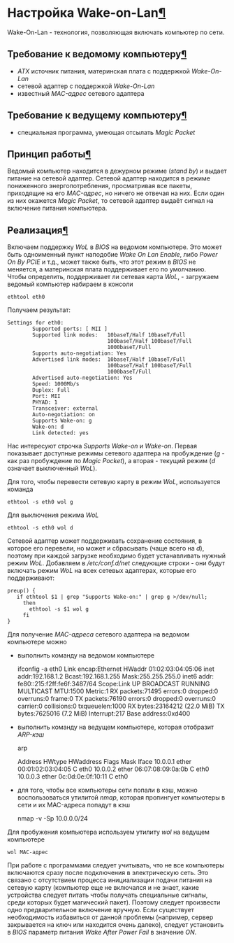 # Настройка Wake-on-Lan[¶](#Настройка-Wake-on-Lan)

Wake-On-Lan - технология, позволяющая включать компьютер по сети.

## Требование к ведомому компьютеру[¶](#Требование-к-ведомому-компьютеру)

* _ATX_ источник питания, материнская плата с поддержкой _Wake-On-Lan_
* сетевой адаптер с поддержкой _Wake-On-Lan_
* известный _MAC-адрес_ сетевого адаптера

## Требование к ведущему компьютеру[¶](#Требование-к-ведущему-компьютеру)

* специальная программа, умеющая отсылать _Magic Packet_

## Принцип работы[¶](#Принцип-работы)

Ведомый компьютер находится в дежурном режиме (_stand by_) и выдает питание на сетевой адаптер. Сетевой адаптер находится в режиме пониженного энергопотребления, просматривая все пакеты, приходящие на его _MAC-адрес_, но ничего не отвечая на них. Если один из них окажется _Magic Packet_, то сетевой адаптер выдаёт сигнал на включение питания компьютера.

## Реализация[¶](#Реализация)

Включаем поддержку _WoL_ в _BIOS_ на ведомом компьютере. Это может быть одноименный пункт наподобие _Wake On Lan Enable_, либо _Power On By PCIE_ и т.д., может также быть, что этот режим в _BIOS_ не меняется, а материнская плата поддерживает его по умолчанию.  
Чтобы определить, поддерживает ли сетевая карта _WoL_, - загружаем ведомый компьютер набираем в консоли  

    
    ethtool eth0
    

  
Получаем результат:  

    
    Settings for eth0:
            Supported ports: [ MII ]
            Supported link modes:   10baseT/Half 10baseT/Full
                                    100baseT/Half 100baseT/Full
                                    1000baseT/Full
            Supports auto-negotiation: Yes
            Advertised link modes:  10baseT/Half 10baseT/Full
                                    100baseT/Half 100baseT/Full
                                    1000baseT/Full
            Advertised auto-negotiation: Yes
            Speed: 1000Mb/s
            Duplex: Full
            Port: MII
            PHYAD: 1
            Transceiver: external
            Auto-negotiation: on
            Supports Wake-on: g
            Wake-on: d
            Link detected: yes
    

  
Нас интересуют строчка _Supports Wake-on_ и _Wake-on_. Первая показывает доступные режимы сетевого адаптера на пробуждение (_g_ - как раз пробуждение по _Magic Pocket_), а вторая - текущий режим (_d_ означает выключенный _WoL_).

Для того, чтобы перевести сетевую карту в режим _WoL_, используется команда  

    
    ethtool -s eth0 wol g
    

  
Для выключения режима _WoL_  

    
    ethtool -s eth0 wol d
    

  
Сетевой адаптер может поддерживать сохранение состояния, в которое его перевели, но может и сбрасывать (чаще всего на _d_), поэтому при каждой загрузке необходимо будет устанавливать нужный режим _WoL_.
Добавляем в _/etc/conf.d/net_ следующие строки - они будут включать режим _WoL_ на всех сетевых адаптерах, которые его поддерживают:  

    
    preup() {
       if ethtool $1 | grep "Supports Wake-on:" | grep g >/dev/null;
         then
           ethtool -s $1 wol g
         fi
    }
    

  
Для получение _MAC-адреса_ сетевого адаптера на ведомом компьютере можно

* выполнить команду на ведомом компьютере  

    
     ifconfig -a
     eth0     Link encap:Ethernet  HWaddr 01:02:03:04:05:06
              inet addr:192.168.1.2  Bcast:192.168.1.255  Mask:255.255.255.0
              inet6 addr: fe80::215:f2ff:fe6f:3487/64 Scope:Link
              UP BROADCAST RUNNING MULTICAST  MTU:1500  Metric:1
              RX packets:71495 errors:0 dropped:0 overruns:0 frame:0
              TX packets:76190 errors:0 dropped:0 overruns:0 carrier:0
              collisions:0 txqueuelen:1000
              RX bytes:23164212 (22.0 MiB)  TX bytes:7625016 (7.2 MiB)
              Interrupt:217 Base address:0xd400
    

* выполнить команду на ведущем компьютере, которая отобразит _ARP-кэш_  

    
     arp
    
     Address                  HWtype  HWaddress           Flags Mask            Iface
     10.0.0.1                 ether   00:01:02:03:04:05   C                     eth0
     10.0.0.2                 ether   06:07:08:09:0a:0b   C                     eth0
     10.0.0.3                 ether   0c:0d:0e:0f:10:11   C                     eth0
    

* для того, чтобы все компьютеры сети попали в кэш, можно воспользоваться утилитой _nmap_, которая пропингует компьютеры в сети и их MAC-адреса попадут в кэш  

    
    nmap -v -Sp 10.0.0.0/24
    

  
Для пробужения компьютера используем утилиту _wol_ на ведущем компьютере  

    
    wol MAC-адрес
    

При работе с программами следует учитывать, что не все компьютеры включаются сразу после подключения в электрическую сеть. Это связано с отсутствием процесса инициализации подачи питания на сетевую карту (компьютер еще не включался и не знает, какие устройства следует питать чтобы получать специальные сигналы, среди которых будет магический пакет). Поэтому следует произвести одно предварительное включение вручную. Если существует необходимость избавиться от данной проблемы (например, сервер закрывается на ключ или находится очень далеко), следует установить в _BIOS_ параметр питания _Wake After Power Fail_ в значение _ON_.